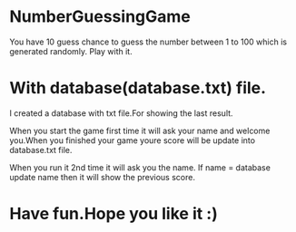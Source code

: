 # NumberGuessingGame
 You have 10 guess chance to guess the number between 1 to 100 which is generated randomly. Play with it. 
# With database(database.txt) file.
I created a database with txt file.For showing the last result.

When you start the game first time it will ask your name and welcome you.When you finished your game youre score will be update into database.txt file.

When you run it 2nd time it will ask you the name. If name = database update name then it will show the previous score.

# Have fun.Hope you like it :)
